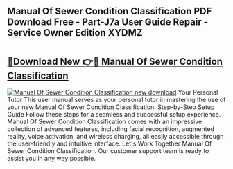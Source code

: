 ## Manual Of Sewer Condition Classification PDF Download Free - Part-J7a User Guide Repair - Service Owner Edition XYDMZ

# <h2><a href="http://cf28660.oget.top/?id=Manual+Of+Sewer+Condition+Classification">🔗Download New 👉🔴 Manual Of Sewer Condition Classification</a></h2>

[![Manual Of Sewer Condition Classification new download](https://i.imgur.com/5g1atiW.png)](http://cf28660.oget.top/?id=Manual+Of+Sewer+Condition+Classification)
Your Personal Tutor This user manual serves as your personal tutor in mastering the use of your new Manual Of Sewer Condition Classification. Step-by-Step Setup Guide Follow these steps for a seamless and successful setup experience. Manual Of Sewer Condition Classification comes with an impressive collection of advanced features, including facial recognition, augmented reality, voice activation, and wireless charging, all easily accessible through the user-friendly and intuitive interface. Let's Work Together Manual Of Sewer Condition Classification. Our customer support team is ready to assist you in any way possible.
